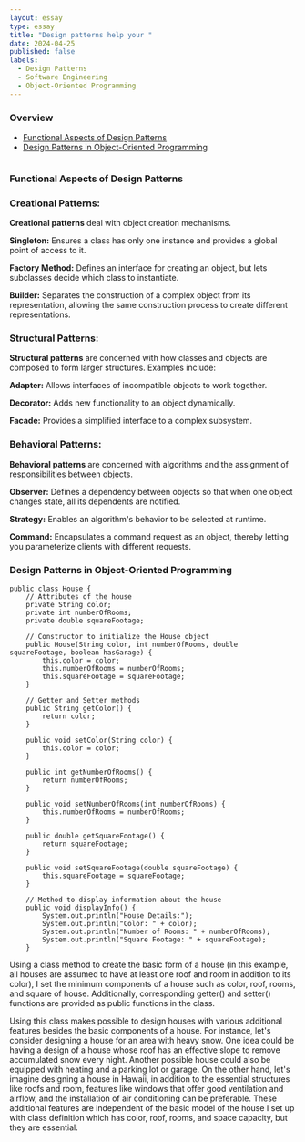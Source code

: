 ```yaml
---
layout: essay
type: essay
title: "Design patterns help your "
date: 2024-04-25
published: false
labels:
  - Design Patterns
  - Software Engineering
  - Object-Oriented Programming
---
```

### Overview
- [Functional Aspects of Design Patterns](#functional-aspects-of-design-patterns)
- [Design Patterns in Object-Oriented Programming](#design-patterns-in-object-oriented-programming)

<img src="">


### Functional Aspects of Design Patterns
### Creational Patterns:
**Creational patterns** deal with object creation mechanisms. 

**Singleton:** Ensures a class has only one instance and provides a global point of access to it.

**Factory Method:** Defines an interface for creating an object, but lets subclasses decide which class to instantiate.

**Builder:** Separates the construction of a complex object from its representation, allowing the same construction process to create different representations.

### Structural Patterns:
**Structural patterns** are concerned with how classes and objects are composed to form larger structures. Examples include:

**Adapter:** Allows interfaces of incompatible objects to work together.

**Decorator:** Adds new functionality to an object dynamically.

**Facade:** Provides a simplified interface to a complex subsystem.

### Behavioral Patterns:
**Behavioral patterns** are concerned with algorithms and the assignment of responsibilities between objects.

**Observer:** Defines a dependency between objects so that when one object changes state, all its dependents are notified.

**Strategy:** Enables an algorithm's behavior to be selected at runtime.

**Command:** Encapsulates a command request as an object, thereby letting you parameterize clients with different requests.

### Design Patterns in Object-Oriented Programming
```
public class House {
    // Attributes of the house
    private String color;
    private int numberOfRooms;
    private double squareFootage;

    // Constructor to initialize the House object
    public House(String color, int numberOfRooms, double squareFootage, boolean hasGarage) {
        this.color = color;
        this.numberOfRooms = numberOfRooms;
        this.squareFootage = squareFootage;
    }

    // Getter and Setter methods
    public String getColor() {
        return color;
    }

    public void setColor(String color) {
        this.color = color;
    }

    public int getNumberOfRooms() {
        return numberOfRooms;
    }

    public void setNumberOfRooms(int numberOfRooms) {
        this.numberOfRooms = numberOfRooms;
    }

    public double getSquareFootage() {
        return squareFootage;
    }

    public void setSquareFootage(double squareFootage) {
        this.squareFootage = squareFootage;
    }

    // Method to display information about the house
    public void displayInfo() {
        System.out.println("House Details:");
        System.out.println("Color: " + color);
        System.out.println("Number of Rooms: " + numberOfRooms);
        System.out.println("Square Footage: " + squareFootage);
    }
```
Using a class method to create the basic form of a house (in this example, all houses are assumed to have at least one roof and room in addition to its color), I set the minimum components of a house such as color, roof, rooms, and square of house. Additionally, corresponding getter() and setter() functions are provided as public functions in the class.

Using this class makes possible to design houses with various additional features besides the basic components of a house. For instance, let's consider designing a house for an area with heavy snow. One idea could be having a design of a house whose roof has an effective slope to remove accumulated snow every night. Another possible house could also be equipped with heating and a parking lot or garage. On the other hand, let's imagine designing a house in Hawaii, in addition to the essential structures like roofs and room, features like windows that offer good ventilation and airflow, and the installation of air conditioning can be preferable. These additional features are independent of the basic model of the house I set up with class definition which has color, roof, rooms, and space capacity, but they are essential.

